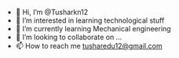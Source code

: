 - 👋 Hi, I’m @Tusharkn12
- 👀 I’m interested in learning technological stuff
- 🌱 I’m currently learning Mechanical engineering
- 💞️ I’m looking to collaborate on ...
- 📫 How to reach me tusharedu12@gmail.com

<!---
Tusharkn12/Tusharkn12 is a ✨ special ✨ repository because its `README.md` (this file) appears on your GitHub profile.
You can click the Preview link to take a look at your changes.
--->
